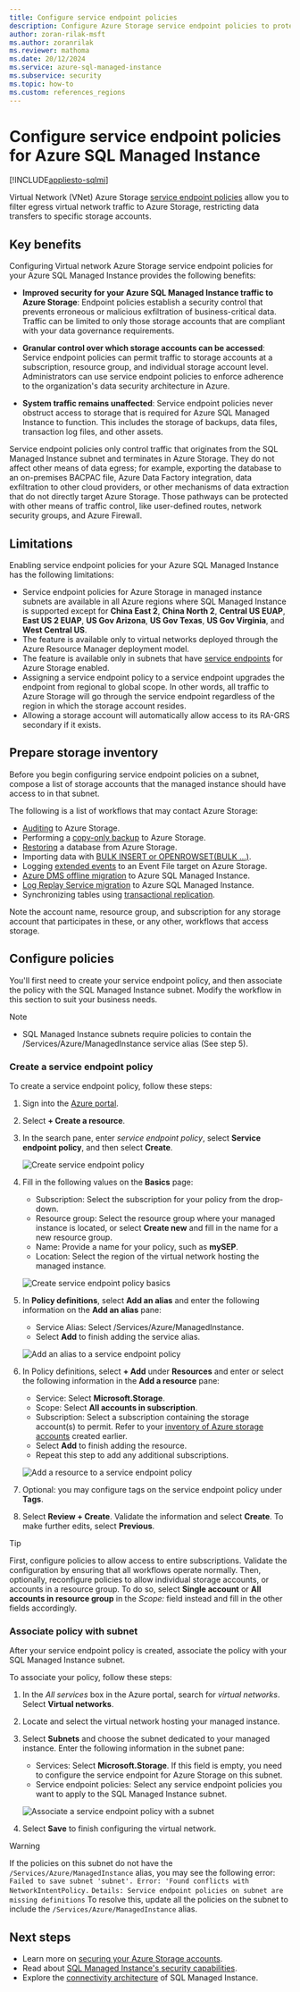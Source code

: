 ```yaml
---
title: Configure service endpoint policies
description: Configure Azure Storage service endpoint policies to protect Azure SQL Managed Instance against exfiltration to unauthorized Azure Storage accounts.
author: zoran-rilak-msft
ms.author: zoranrilak
ms.reviewer: mathoma
ms.date: 20/12/2024
ms.service: azure-sql-managed-instance
ms.subservice: security
ms.topic: how-to
ms.custom: references_regions
---
```



# Configure service endpoint policies for Azure SQL Managed Instance
[!INCLUDE[appliesto-sqlmi](../includes/appliesto-sqlmi.md)]

Virtual Network (VNet) Azure Storage [service endpoint policies](/azure/virtual-network/virtual-network-service-endpoint-policies-overview) allow you to filter egress virtual network traffic to Azure Storage, restricting data transfers to specific storage accounts.

## Key benefits

Configuring Virtual network Azure Storage service endpoint policies for your Azure SQL Managed Instance provides the following benefits:

- __Improved security for your Azure SQL Managed Instance traffic to Azure Storage__: Endpoint policies establish a security control that prevents erroneous or malicious exfiltration of business-critical data. Traffic can be limited to only those storage accounts that are compliant with your data governance requirements.

- __Granular control over which storage accounts can be accessed__: Service endpoint policies can permit traffic to storage accounts at a subscription, resource group, and individual storage account level. Administrators can use service endpoint policies to enforce adherence to the organization's data security architecture in Azure.

- __System traffic remains unaffected__: Service endpoint policies never obstruct access to storage that is required for Azure SQL Managed Instance to function. This includes the storage of backups, data files, transaction log files, and other assets.

Service endpoint policies only control traffic that originates from the SQL Managed Instance subnet and terminates in Azure Storage. They do not affect other means of data egress; for example, exporting the database to an on-premises BACPAC file, Azure Data Factory integration, data exfiltration to other cloud providers, or other mechanisms of data extraction that do not directly target Azure Storage. Those pathways can be protected with other means of traffic control, like user-defined routes, network security groups, and Azure Firewall.

## Limitations

Enabling service endpoint policies for your Azure SQL Managed Instance has the following limitations:

- Service endpoint policies for Azure Storage in managed instance subnets are available in all Azure regions where SQL Managed Instance is supported except for **China East 2**, **China North 2**,  **Central US EUAP**, **East US 2 EUAP**, **US Gov Arizona**, **US Gov Texas**, **US Gov Virginia**, and **West Central US**.
- The feature is available only to virtual networks deployed through the Azure Resource Manager deployment model.
- The feature is available only in subnets that have [service endpoints](/azure/virtual-network/virtual-network-service-endpoints-overview) for Azure Storage enabled.
- Assigning a service endpoint policy to a service endpoint upgrades the endpoint from regional to global scope. In other words, all traffic to Azure Storage will go through the service endpoint regardless of the region in which the storage account resides.
- Allowing a storage account will automatically allow access to its RA-GRS secondary if it exists.

## Prepare storage inventory

Before you begin configuring service endpoint policies on a subnet, compose a list of storage accounts that the managed instance should have access to in that subnet.

The following is a list of workflows that may contact Azure Storage:

- [Auditing](auditing-configure.md) to Azure Storage.
- Performing a [copy-only backup](/sql/relational-databases/backup-restore/copy-only-backups-sql-server) to Azure Storage.
- [Restoring](restore-sample-database-quickstart.md) a database from Azure Storage.
- Importing data with [BULK INSERT or OPENROWSET(BULK ...)](/sql/relational-databases/import-export/import-bulk-data-by-using-bulk-insert-or-openrowset-bulk-sql-server).
- Logging [extended events](../database/xevent-db-diff-from-svr.md) to an Event File target on Azure Storage.
- [Azure DMS offline migration](/azure/dms/tutorial-sql-server-to-managed-instance) to Azure SQL Managed Instance.
- [Log Replay Service migration](log-replay-service-migrate.md) to Azure SQL Managed Instance.
- Synchronizing tables using [transactional replication](replication-transactional-overview.md).

Note the account name, resource group, and subscription for any storage account that participates in these, or any other, workflows that access storage. 

## Configure policies

You'll first need to create your service endpoint policy, and then associate the policy with the SQL Managed Instance subnet. Modify the workflow in this section to suit your business needs.

> [!NOTE]
> - SQL Managed Instance subnets require policies to contain the /Services/Azure/ManagedInstance service alias (See step 5). 

### Create a service endpoint policy

To create a service endpoint policy, follow these steps:

1. Sign into the [Azure portal](https://portal.azure.com). 
1. Select **+ Create a resource**. 
1. In the search pane, enter _service endpoint policy_, select **Service endpoint policy**, and then select **Create**.

   ![Create service endpoint policy](media/service-endpoint-policies-configure/create-sep-add-resource.png)

1. Fill in the following values on the **Basics** page:

   - Subscription: Select the subscription for your policy from the drop-down.
   - Resource group: Select the resource group where your managed instance is located, or select **Create new** and fill in the name for a new resource group.
   - Name: Provide a name for your policy, such as **mySEP**.
   - Location: Select the region of the virtual network hosting the managed instance. 

   ![Create service endpoint policy basics](media/service-endpoint-policies-configure/create-sep-basics.png)

1. In **Policy definitions**, select **Add an alias** and enter the following information on the **Add an alias** pane:
   - Service Alias: Select /Services/Azure/ManagedInstance.
   - Select **Add** to finish adding the service alias.

   ![Add an alias to a service endpoint policy](./media/service-endpoint-policies-configure/add-an-alias.png)

1. In Policy definitions, select **+ Add** under **Resources** and enter or select the following information in the **Add a resource** pane:
   - Service: Select **Microsoft.Storage**.
   - Scope: Select **All accounts in subscription**.
   - Subscription: Select a subscription containing the storage account(s) to permit. Refer to your [inventory of Azure storage accounts](#prepare-storage-inventory) created earlier.
   - Select **Add** to finish adding the resource.
   - Repeat this step to add any additional subscriptions. 

   ![Add a resource to a service endpoint policy](./media/service-endpoint-policies-configure/add-a-resource.png)

1. Optional: you may configure tags on the service endpoint policy under **Tags**.
1.	Select **Review + Create**. Validate the information and select **Create**. To make further edits, select **Previous**.

   > [!TIP]
   > First, configure policies to allow access to entire subscriptions. Validate the configuration by ensuring that all workflows operate normally. Then, optionally, reconfigure policies to allow individual storage accounts, or accounts in a resource group. To do so, select **Single account** or **All accounts in resource group** in the _Scope:_ field instead and fill in the other fields accordingly.

### Associate policy with subnet

After your service endpoint policy is created, associate the policy with your SQL Managed Instance subnet.

To associate your policy, follow these steps:

1. In the _All services_ box in the Azure portal, search for _virtual networks_. Select **Virtual networks**.
1. Locate and select the virtual network hosting your managed instance.
1. Select **Subnets** and choose the subnet dedicated to your managed instance. Enter the following information in the subnet pane:
    - Services: Select **Microsoft.Storage**. If this field is empty, you need to configure the service endpoint for Azure Storage on this subnet.
    - Service endpoint policies: Select any service endpoint policies you want to apply to the SQL Managed Instance subnet.

   ![Associate a service endpoint policy with a subnet](./media/service-endpoint-policies-configure/associate-service-endpoint-policy.png)

1. Select **Save** to finish configuring the virtual network.

> [!WARNING]
> If the policies on this subnet do not have the `/Services/Azure/ManagedInstance` alias, you may see the following error: 
> ` Failed to save subnet 'subnet'. Error: 'Found conflicts with NetworkIntentPolicy.`
> `Details: Service endpoint policies on subnet are missing definitions`
> To resolve this, update all the policies on the subnet to include the `/Services/Azure/ManagedInstance` alias.

## Next steps

- Learn more on [securing your Azure Storage accounts](/azure/storage/common/storage-network-security).
- Read about [SQL Managed Instance's security capabilities](../database/security-overview.md).
- Explore the [connectivity architecture](connectivity-architecture-overview.md) of SQL Managed Instance.

